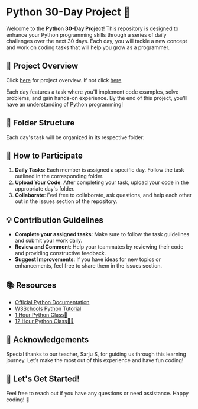 # Python 30-Day Project 🚀

Welcome to the **Python 30-Day Project**! This repository is designed to enhance your Python programming skills through a series of daily challenges over the next 30 days. Each day, you will tackle a new concept and work on coding tasks that will help you grow as a programmer.

## 🌟 Project Overview

Click [here](https://joegeorge022.github.io/Python-30-Day-Project/) for project overview. If not click [here](https://python30.pages.dev/)

Each day features a task where you'll implement code examples, solve problems, and gain hands-on experience. By the end of this project, you'll have an understanding of Python programming!

## 📁 Folder Structure

Each day's task will be organized in its respective folder:

## 📅 How to Participate

1. **Daily Tasks**: Each member is assigned a specific day. Follow the task outlined in the corresponding folder.
2. **Upload Your Code**: After completing your task, upload your code in the appropriate day's folder.
3. **Collaborate**: Feel free to collaborate, ask questions, and help each other out in the issues section of the repository.

## 💡 Contribution Guidelines

- **Complete your assigned tasks**: Make sure to follow the task guidelines and submit your work daily.
- **Review and Comment**: Help your teammates by reviewing their code and providing constructive feedback.
- **Suggest Improvements**: If you have ideas for new topics or enhancements, feel free to share them in the issues section.

## 📚 Resources

- [Official Python Documentation](https://docs.python.org/3/)
- [W3Schools Python Tutorial](https://www.w3schools.com/python/)
- [1 Hour Python Class🗿](https://www.youtube.com/watch?v=8KCuHHeC_M0)
- [12 Hour Python Class🗿🗿](https://www.youtube.com/watch?v=ix9cRaBkVe0)

## 🤝 Acknowledgements

Special thanks to our teacher, Sarju S, for guiding us through this learning journey. Let’s make the most out of this experience and have fun coding!

## 🚀 Let's Get Started!

Feel free to reach out if you have any questions or need assistance. Happy coding! 🎉
